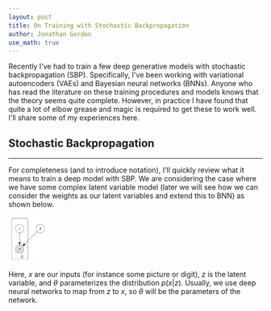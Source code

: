 ```yaml
---
layout: post
title: On Training with Stochastic Backpropagation
author: Jonathan Gordon
use_math: true
---
```


Recently I've had to train a few deep generative models with stochastic backpropagation (SBP). Specifically, I've been working with variational autoencoders (VAEs) and Bayesian neural networks (BNNs). Anyone who has read the literature on these training procedures and models knows that the theory seems quite complete. However, in practice I have found that quite a lot of elbow grease and magic is required to get these to work well. I'll share some of my experiences here.

## Stochastic Backpropagation 
-----

For completeness (and to introduce notation), I'll quickly review what it means to train a deep model with SBP. We are considering the case where we have some complex latent variable model (later we will see how we can consider the weights as our latent variables and extend this to BNN) as shown below.

<img src="https://raw.githubusercontent.com/Gordonjo/Jekyll-Mono/gh-pages/images/vae.png" width="15%" height="15%" align="middle">


Here, $x$ are our inputs (for instance some picture or digit), $z$ is the latent variable, and $\theta$ parameterizes the distribution $p(x|z)$. Usually, we use deep neural networks to map from $z$ to $x$, so $\theta$ will be the parameters of the network. 